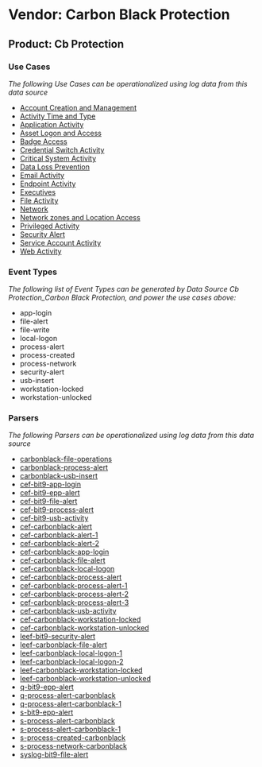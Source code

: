 Vendor: Carbon Black Protection
===============================
Product: Cb Protection
----------------------

### Use Cases

_The following Use Cases can be operationalized using log data from this data source_

* [Account Creation and Management](../UseCases/usecase_account_creation_and_management.md)
* [Activity Time  and Type](../UseCases/usecase_activity_time__and_type.md)
* [Application Activity](../UseCases/usecase_application_activity.md)
* [Asset Logon and Access](../UseCases/usecase_asset_logon_and_access.md)
* [Badge Access](../UseCases/usecase_badge_access.md)
* [Credential Switch Activity](../UseCases/usecase_credential_switch_activity.md)
* [Critical System Activity](../UseCases/usecase_critical_system_activity.md)
* [Data Loss Prevention](../UseCases/usecase_data_loss_prevention.md)
* [Email Activity](../UseCases/usecase_email_activity.md)
* [Endpoint Activity](../UseCases/usecase_endpoint_activity.md)
* [Executives](../UseCases/usecase_executives.md)
* [File Activity](../UseCases/usecase_file_activity.md)
* [Network](../UseCases/usecase_network.md)
* [Network zones and Location Access](../UseCases/usecase_network_zones_and_location_access.md)
* [Privileged Activity](../UseCases/usecase_privileged_activity.md)
* [Security Alert](../UseCases/usecase_security_alert.md)
* [Service Account Activity](../UseCases/usecase_service_account_activity.md)
* [Web Activity](../UseCases/usecase_web_activity.md)


### Event Types

_The following list of Event Types can be generated by Data Source Cb Protection_Carbon Black Protection, and power the use cases above:_

- app-login
- file-alert
- file-write
- local-logon
- process-alert
- process-created
- process-network
- security-alert
- usb-insert
- workstation-locked
- workstation-unlocked


### Parsers

_The following Parsers can be operationalized using log data from this data source_

* [carbonblack-file-operations](../Parsers/parserContent_carbonblack-file-operations.md)
* [carbonblack-process-alert](../Parsers/parserContent_carbonblack-process-alert.md)
* [carbonblack-usb-insert](../Parsers/parserContent_carbonblack-usb-insert.md)
* [cef-bit9-app-login](../Parsers/parserContent_cef-bit9-app-login.md)
* [cef-bit9-epp-alert](../Parsers/parserContent_cef-bit9-epp-alert.md)
* [cef-bit9-file-alert](../Parsers/parserContent_cef-bit9-file-alert.md)
* [cef-bit9-process-alert](../Parsers/parserContent_cef-bit9-process-alert.md)
* [cef-bit9-usb-activity](../Parsers/parserContent_cef-bit9-usb-activity.md)
* [cef-carbonblack-alert](../Parsers/parserContent_cef-carbonblack-alert.md)
* [cef-carbonblack-alert-1](../Parsers/parserContent_cef-carbonblack-alert-1.md)
* [cef-carbonblack-alert-2](../Parsers/parserContent_cef-carbonblack-alert-2.md)
* [cef-carbonblack-app-login](../Parsers/parserContent_cef-carbonblack-app-login.md)
* [cef-carbonblack-file-alert](../Parsers/parserContent_cef-carbonblack-file-alert.md)
* [cef-carbonblack-local-logon](../Parsers/parserContent_cef-carbonblack-local-logon.md)
* [cef-carbonblack-process-alert](../Parsers/parserContent_cef-carbonblack-process-alert.md)
* [cef-carbonblack-process-alert-1](../Parsers/parserContent_cef-carbonblack-process-alert-1.md)
* [cef-carbonblack-process-alert-2](../Parsers/parserContent_cef-carbonblack-process-alert-2.md)
* [cef-carbonblack-process-alert-3](../Parsers/parserContent_cef-carbonblack-process-alert-3.md)
* [cef-carbonblack-usb-activity](../Parsers/parserContent_cef-carbonblack-usb-activity.md)
* [cef-carbonblack-workstation-locked](../Parsers/parserContent_cef-carbonblack-workstation-locked.md)
* [cef-carbonblack-workstation-unlocked](../Parsers/parserContent_cef-carbonblack-workstation-unlocked.md)
* [leef-bit9-security-alert](../Parsers/parserContent_leef-bit9-security-alert.md)
* [leef-carbonblack-file-alert](../Parsers/parserContent_leef-carbonblack-file-alert.md)
* [leef-carbonblack-local-logon-1](../Parsers/parserContent_leef-carbonblack-local-logon-1.md)
* [leef-carbonblack-local-logon-2](../Parsers/parserContent_leef-carbonblack-local-logon-2.md)
* [leef-carbonblack-workstation-locked](../Parsers/parserContent_leef-carbonblack-workstation-locked.md)
* [leef-carbonblack-workstation-unlocked](../Parsers/parserContent_leef-carbonblack-workstation-unlocked.md)
* [q-bit9-epp-alert](../Parsers/parserContent_q-bit9-epp-alert.md)
* [q-process-alert-carbonblack](../Parsers/parserContent_q-process-alert-carbonblack.md)
* [q-process-alert-carbonblack-1](../Parsers/parserContent_q-process-alert-carbonblack-1.md)
* [s-bit9-epp-alert](../Parsers/parserContent_s-bit9-epp-alert.md)
* [s-process-alert-carbonblack](../Parsers/parserContent_s-process-alert-carbonblack.md)
* [s-process-alert-carbonblack-1](../Parsers/parserContent_s-process-alert-carbonblack-1.md)
* [s-process-created-carbonblack](../Parsers/parserContent_s-process-created-carbonblack.md)
* [s-process-network-carbonblack](../Parsers/parserContent_s-process-network-carbonblack.md)
* [syslog-bit9-file-alert](../Parsers/parserContent_syslog-bit9-file-alert.md)
